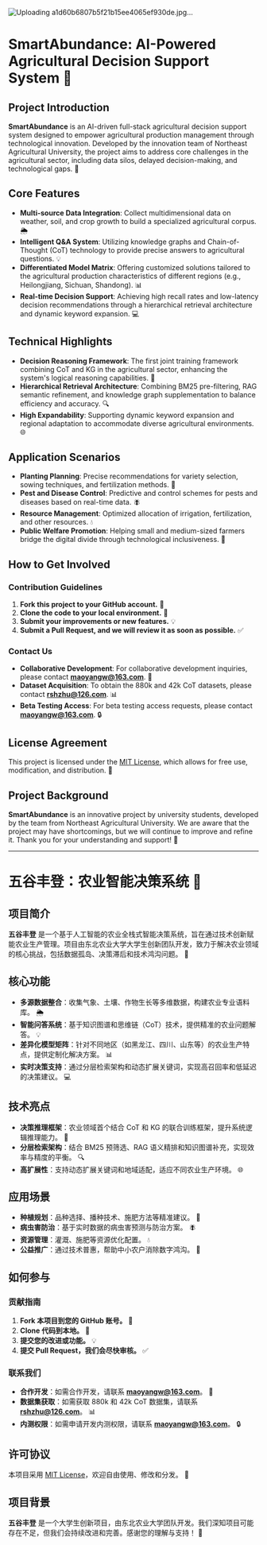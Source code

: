 ![Uploading a1d60b6807b5f21b15ee4065ef930de.jpg…]()

# SmartAbundance: AI-Powered Agricultural Decision Support System 🌱

## Project Introduction
**SmartAbundance** is an AI-driven full-stack agricultural decision support system designed to empower agricultural production management through technological innovation. Developed by the innovation team of Northeast Agricultural University, the project aims to address core challenges in the agricultural sector, including data silos, delayed decision-making, and technological gaps. 🚀

## Core Features
- **Multi-source Data Integration**: Collect multidimensional data on weather, soil, and crop growth to build a specialized agricultural corpus. 🌦️
- **Intelligent Q&A System**: Utilizing knowledge graphs and Chain-of-Thought (CoT) technology to provide precise answers to agricultural questions. 💡
- **Differentiated Model Matrix**: Offering customized solutions tailored to the agricultural production characteristics of different regions (e.g., Heilongjiang, Sichuan, Shandong). 📊
- **Real-time Decision Support**: Achieving high recall rates and low-latency decision recommendations through a hierarchical retrieval architecture and dynamic keyword expansion. 💻

## Technical Highlights
- **Decision Reasoning Framework**: The first joint training framework combining CoT and KG in the agricultural sector, enhancing the system's logical reasoning capabilities. 🧠
- **Hierarchical Retrieval Architecture**: Combining BM25 pre-filtering, RAG semantic refinement, and knowledge graph supplementation to balance efficiency and accuracy. 🔍
- **High Expandability**: Supporting dynamic keyword expansion and regional adaptation to accommodate diverse agricultural environments. 🌐

## Application Scenarios
- **Planting Planning**: Precise recommendations for variety selection, sowing techniques, and fertilization methods. 🌱
- **Pest and Disease Control**: Predictive and control schemes for pests and diseases based on real-time data. 🪰
- **Resource Management**: Optimized allocation of irrigation, fertilization, and other resources. 💧
- **Public Welfare Promotion**: Helping small and medium-sized farmers bridge the digital divide through technological inclusiveness. 🤝

## How to Get Involved
### Contribution Guidelines
1. **Fork this project to your GitHub account.** 📁
2. **Clone the code to your local environment.** 💾
3. **Submit your improvements or new features.** 💡
4. **Submit a Pull Request, and we will review it as soon as possible.** ✅

### Contact Us
- **Collaborative Development**: For collaborative development inquiries, please contact **maoyangw@163.com**. 📧
- **Dataset Acquisition**: To obtain the 880k and 42k CoT datasets, please contact **rshzhu@126.com**. 📊
- **Beta Testing Access**: For beta testing access requests, please contact **maoyangw@163.com**. 🔒

## License Agreement
This project is licensed under the [MIT License](LICENSE), which allows for free use, modification, and distribution. 📄

## Project Background
**SmartAbundance** is an innovative project by university students, developed by the team from Northeast Agricultural University. We are aware that the project may have shortcomings, but we will continue to improve and refine it. Thank you for your understanding and support! 🙏

---

# 五谷丰登：农业智能决策系统 🌾

## 项目简介
**五谷丰登** 是一个基于人工智能的农业全栈式智能决策系统，旨在通过技术创新赋能农业生产管理。项目由东北农业大学大学生创新团队开发，致力于解决农业领域的核心挑战，包括数据孤岛、决策滞后和技术鸿沟问题。 🚀

## 核心功能
- **多源数据整合**：收集气象、土壤、作物生长等多维数据，构建农业专业语料库。 🌦️
- **智能问答系统**：基于知识图谱和思维链（CoT）技术，提供精准的农业问题解答。 💡
- **差异化模型矩阵**：针对不同地区（如黑龙江、四川、山东等）的农业生产特点，提供定制化解决方案。 📊
- **实时决策支持**：通过分层检索架构和动态扩展关键词，实现高召回率和低延迟的决策建议。 💻

## 技术亮点
- **决策推理框架**：农业领域首个结合 CoT 和 KG 的联合训练框架，提升系统逻辑推理能力。 🧠
- **分层检索架构**：结合 BM25 预筛选、RAG 语义精排和知识图谱补充，实现效率与精度的平衡。 🔍
- **高扩展性**：支持动态扩展关键词和地域适配，适应不同农业生产环境。 🌐

## 应用场景
- **种植规划**：品种选择、播种技术、施肥方法等精准建议。 🌱
- **病虫害防治**：基于实时数据的病虫害预测与防治方案。 🪰
- **资源管理**：灌溉、施肥等资源优化配置。 💧
- **公益推广**：通过技术普惠，帮助中小农户消除数字鸿沟。 🤝

## 如何参与
### 贡献指南
1. **Fork 本项目到您的 GitHub 账号。** 📁
2. **Clone 代码到本地。** 💾
3. **提交您的改进或功能。** 💡
4. **提交 Pull Request，我们会尽快审核。** ✅

### 联系我们
- **合作开发**：如需合作开发，请联系 **maoyangw@163.com**。 📧
- **数据集获取**：如需获取 880k 和 42k CoT 数据集，请联系 **rshzhu@126.com**。 📊
- **内测权限**：如需申请开发内测权限，请联系 **maoyangw@163.com**。 🔒

## 许可协议
本项目采用 [MIT License](LICENSE)，欢迎自由使用、修改和分发。 📄

## 项目背景
**五谷丰登** 是一个大学生创新项目，由东北农业大学团队开发。我们深知项目可能存在不足，但我们会持续改进和完善。感谢您的理解与支持！ 🙏





